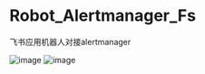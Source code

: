 # Robot_Alertmanager_Fs
飞书应用机器人对接alertmanager



![image](https://github.com/user-attachments/assets/1af5aa81-9e2b-48d6-8fc4-93e461f556ed)
![image](https://github.com/user-attachments/assets/8ccca92b-33a3-4bd3-baf2-6cc0f47572f8)
